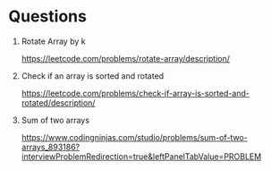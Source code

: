 # Questions 

1. Rotate Array by k

    https://leetcode.com/problems/rotate-array/description/

2. Check if an array is sorted and rotated 

    https://leetcode.com/problems/check-if-array-is-sorted-and-rotated/description/

3. Sum of two arrays

    https://www.codingninjas.com/studio/problems/sum-of-two-arrays_893186?interviewProblemRedirection=true&leftPanelTabValue=PROBLEM